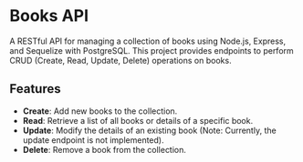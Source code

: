 # Books API

A RESTful API for managing a collection of books using Node.js, Express, and Sequelize with PostgreSQL. This project provides endpoints to perform CRUD (Create, Read, Update, Delete) operations on books.

## Features

- **Create**: Add new books to the collection.
- **Read**: Retrieve a list of all books or details of a specific book.
- **Update**: Modify the details of an existing book (Note: Currently, the update endpoint is not implemented).
- **Delete**: Remove a book from the collection.

